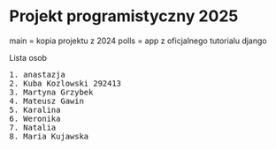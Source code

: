 # Projekt programistyczny 2025

main = kopia projektu z 2024 
polls = app z oficjalnego tutorialu django

Lista osob
<pre>
1. anastazja
2. Kuba Kozlowski 292413
3. Martyna Grzybek
4. Mateusz Gawin
5. Karalina
6. Weronika 
7. Natalia
8. Maria Kujawska
</pre>

